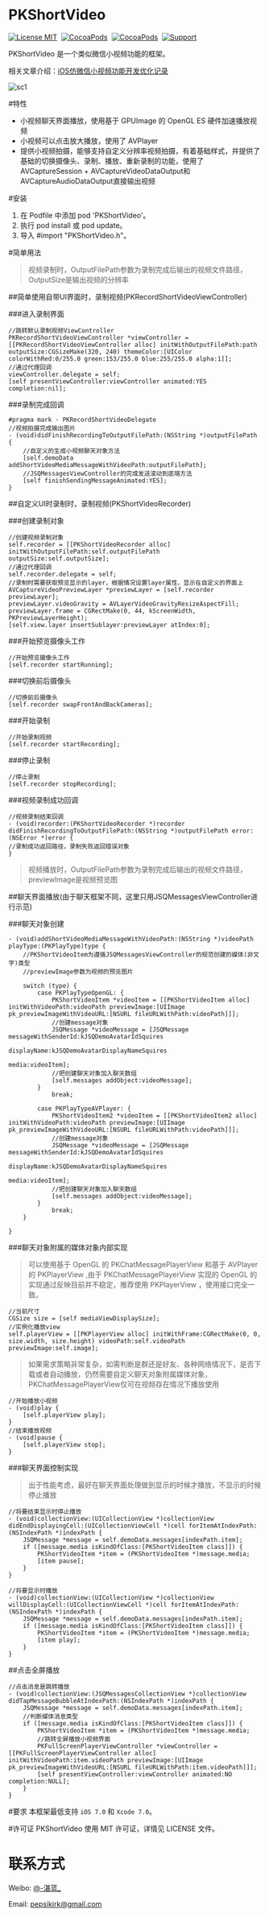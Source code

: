 # PKShortVideo

[![License MIT](https://img.shields.io/badge/license-MIT-green.svg?style=flat)](https://github.com/pepsikirk/PKShortVideo/blob/master/LICENSE) 
[![CocoaPods](http://img.shields.io/cocoapods/v/PKShortVideo.svg)](http://cocoapods.org/pods/PKShortVideo) 
[![CocoaPods](http://img.shields.io/cocoapods/p/PKShortVideo.svg?style=flat)](http://cocoapods.org/pods/PKShortVideo) 
[![Support](https://img.shields.io/badge/support-iOS%207%2B%20-blue.svg?style=flat)](https://www.apple.com/nl/ios/) 

PKShortVideo 是一个类似微信小视频功能的框架。

相关文章介绍：[iOS仿微信小视频功能开发优化记录](http://www.jianshu.com/p/6d35bb53f4ac)

![sc1](https://raw.githubusercontent.com/pepsikirk/PKShortVideo/master/Screenshots/gif.gif)

#特性

- 小视频聊天界面播放，使用基于 GPUImage 的 OpenGL ES 硬件加速播放视频
- 小视频可以点击放大播放，使用了 AVPlayer
- 提供小视频拍摄，能够支持自定义分辨率视频拍摄，有着基础样式，并提供了基础的切换摄像头、录制、播放、重新录制的功能，使用了 AVCaptureSession + AVCaptureVideoDataOutput和AVCaptureAudioDataOutput直接输出视频

#安装

1. 在 Podfile 中添加 pod 'PKShortVideo'。
2. 执行 pod install 或 pod update。
3. 导入 #import "PKShortVideo.h"。

#简单用法

> 视频录制时，OutputFilePath参数为录制完成后输出的视频文件路径，OutputSize是输出视频的分辨率
> 

##简单使用自带UI界面时，录制视频(PKRecordShortVideoViewController)

###进入录制界面

```objc
//跳转默认录制视频ViewController
PKRecordShortVideoViewController *viewController = [[PKRecordShortVideoViewController alloc] initWithOutputFilePath:path outputSize:CGSizeMake(320, 240) themeColor:[UIColor colorWithRed:0/255.0 green:153/255.0 blue:255/255.0 alpha:1]];
//通过代理回调
viewController.delegate = self;
[self presentViewController:viewController animated:YES completion:nil];
```

###录制完成回调

```objc
#pragma mark - PKRecordShortVideoDelegate
//视频拍摄完成输出图片
- (void)didFinishRecordingToOutputFilePath:(NSString *)outputFilePath {
    //自定义的生成小视频聊天对象方法
    [self.demoData addShortVideoMediaMessageWithVideoPath:outputFilePath];
    //JSQMessagesViewController的完成发送滚动到底端方法
    [self finishSendingMessageAnimated:YES];
}
```

##自定义UI时录制时，录制视频(PKShortVideoRecorder)

###创建录制对象

```objc
//创建视频录制对象
self.recorder = [[PKShortVideoRecorder alloc] initWithOutputFilePath:self.outputFilePath outputSize:self.outputSize];
//通过代理回调
self.recorder.delegate = self;
//录制时需要获取预览显示的layer，根据情况设置layer属性，显示在自定义的界面上
AVCaptureVideoPreviewLayer *previewLayer = [self.recorder previewLayer];
previewLayer.videoGravity = AVLayerVideoGravityResizeAspectFill;
previewLayer.frame = CGRectMake(0, 44, kScreenWidth, PKPreviewLayerHeight);
[self.view.layer insertSublayer:previewLayer atIndex:0];
```

###开始预览摄像头工作

```objc
//开始预览摄像头工作
[self.recorder startRunning];
```

###切换前后摄像头

```objc
//切换前后摄像头
[self.recorder swapFrontAndBackCameras];
```

###开始录制

```objc
//开始录制视频
[self.recorder startRecording];
```

###停止录制

```objc
//停止录制
[self.recorder stopRecording];
```

###视频录制成功回调

```objc
//视频录制结束回调
- (void)recorder:(PKShortVideoRecorder *)recorder didFinishRecordingToOutputFilePath:(NSString *)outputFilePath error:(NSError *)error {
//录制成功返回路径，录制失败返回错误对象
}
```

> 视频播放时，OutputFilePath参数为录制完成后输出的视频文件路径，previewImage是视频预览图
> 

##聊天界面播放(由于聊天框架不同，这里只用JSQMessagesViewController进行示范)

###聊天对象创建

```objc
- (void)addShortVideoMediaMessageWithVideoPath:(NSString *)videoPath  playType:(PKPlayType)type {
    //PKShortVideoItem为遵循JSQMessagesViewController的规范创建的媒体(非文字)类型
    //previewImage参数为视频的预览图片
    
    switch (type) {
        case PKPlayTypeOpenGL: {
            PKShortVideoItem *videoItem = [[PKShortVideoItem alloc] initWithVideoPath:videoPath previewImage:[UIImage pk_previewImageWithVideoURL:[NSURL fileURLWithPath:videoPath]]];
            //创建message对象
            JSQMessage *videoMessage = [JSQMessage messageWithSenderId:kJSQDemoAvatarIdSquires
                                                           displayName:kJSQDemoAvatarDisplayNameSquires
                                                                 media:videoItem];
            //把创建聊天对象加入聊天数组
            [self.messages addObject:videoMessage];
        }
            break;
            
        case PKPlayTypeAVPlayer: {
            PKShortVideoItem2 *videoItem = [[PKShortVideoItem2 alloc] initWithVideoPath:videoPath previewImage:[UIImage pk_previewImageWithVideoURL:[NSURL fileURLWithPath:videoPath]]];
            //创建message对象
            JSQMessage *videoMessage = [JSQMessage messageWithSenderId:kJSQDemoAvatarIdSquires
                                                           displayName:kJSQDemoAvatarDisplayNameSquires
                                                                 media:videoItem];
            //把创建聊天对象加入聊天数组
            [self.messages addObject:videoMessage];
        }
            break;
    }

}
```

###聊天对象附属的媒体对象内部实现

> 可以使用基于 OpenGL 的 PKChatMessagePlayerView 和基于 AVPlayer 的 PKPlayerView ,由于 PKChatMessagePlayerView 实现的 OpenGL 的实现通过反映目前并不稳定，推荐使用 PKPlayerView ，使用接口完全一致。
> 

```objc
//当前尺寸
CGSize size = [self mediaViewDisplaySize];
//实例化播放view
self.playerView = [[PKPlayerView alloc] initWithFrame:CGRectMake(0, 0, size.width, size.height) videoPath:self.videoPath previewImage:self.image];
```

> 如果需求策略非常复杂，如需判断是群还是好友、各种网络情况下，是否下载或者自动播放，仍然需要自定义聊天对象附属媒体对象，PKChatMessagePlayerView仅可在视频存在情况下播放使用
>  

```objc
//开始播放小视频
- (void)play {
    [self.playerView play];
}
//结束播放视频
- (void)pause {
    [self.playerView stop];
}
```

###聊天界面控制实现

> 出于性能考虑，最好在聊天界面处理做到显示的时候才播放，不显示的时候停止播放
>

```objc
//将要结束显示时停止播放
- (void)collectionView:(UICollectionView *)collectionView didEndDisplayingCell:(UICollectionViewCell *)cell forItemAtIndexPath:(NSIndexPath *)indexPath {
    JSQMessage *message = self.demoData.messages[indexPath.item];
    if ([message.media isKindOfClass:[PKShortVideoItem class]]) {
        PKShortVideoItem *item = (PKShortVideoItem *)message.media;
        [item pause];
    }
}

//将要显示时播放
- (void)collectionView:(UICollectionView *)collectionView willDisplayCell:(UICollectionViewCell *)cell forItemAtIndexPath:(NSIndexPath *)indexPath {
    JSQMessage *message = self.demoData.messages[indexPath.item];
    if ([message.media isKindOfClass:[PKShortVideoItem class]]) {
        PKShortVideoItem *item = (PKShortVideoItem *)message.media;
        [item play];
    }
}
```

##点击全屏播放

```objc
//点击消息是跳转播放
- (void)collectionView:(JSQMessagesCollectionView *)collectionView didTapMessageBubbleAtIndexPath:(NSIndexPath *)indexPath {
    JSQMessage *message = self.demoData.messages[indexPath.item];
    //判断媒体消息类型
    if ([message.media isKindOfClass:[PKShortVideoItem class]]) {
        PKShortVideoItem *item = (PKShortVideoItem *)message.media;
        //跳转全屏播放小视频界面
        PKFullScreenPlayerViewController *viewController = [[PKFullScreenPlayerViewController alloc] initWithVideoPath:item.videoPath previewImage:[UIImage pk_previewImageWithVideoURL:[NSURL fileURLWithPath:item.videoPath]]];
        [self presentViewController:viewController animated:NO completion:NULL];
    }
}
```

#要求
本框架最低支持 `iOS 7.0` 和 `Xcode 7.0`。

#许可证
PKShortVideo 使用 MIT 许可证，详情见 LICENSE 文件。

# 联系方式
Weibo: [@-湛蓝_](http://weibo.com/u/1776530813/)

Email: [pepsikirk@gmail.com](mailto:pepsikirk@gmail.com)
